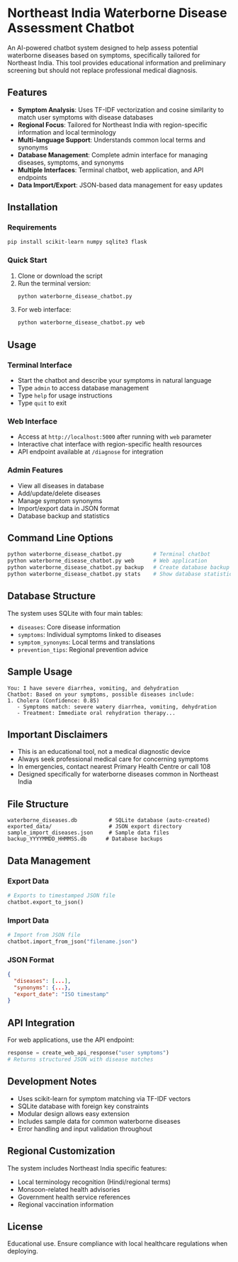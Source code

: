 # Northeast India Waterborne Disease Assessment Chatbot

An AI-powered chatbot system designed to help assess potential waterborne diseases based on symptoms, specifically tailored for Northeast India. This tool provides educational information and preliminary screening but should not replace professional medical diagnosis.

## Features

- **Symptom Analysis**: Uses TF-IDF vectorization and cosine similarity to match user symptoms with disease databases
- **Regional Focus**: Tailored for Northeast India with region-specific information and local terminology
- **Multi-language Support**: Understands common local terms and synonyms
- **Database Management**: Complete admin interface for managing diseases, symptoms, and synonyms
- **Multiple Interfaces**: Terminal chatbot, web application, and API endpoints
- **Data Import/Export**: JSON-based data management for easy updates

## Installation

### Requirements
```bash
pip install scikit-learn numpy sqlite3 flask
```

### Quick Start
1. Clone or download the script
2. Run the terminal version:
   ```bash
   python waterborne_disease_chatbot.py
   ```
3. For web interface:
   ```bash
   python waterborne_disease_chatbot.py web
   ```

## Usage

### Terminal Interface
- Start the chatbot and describe your symptoms in natural language
- Type `admin` to access database management
- Type `help` for usage instructions
- Type `quit` to exit

### Web Interface
- Access at `http://localhost:5000` after running with `web` parameter
- Interactive chat interface with region-specific health resources
- API endpoint available at `/diagnose` for integration

### Admin Features
- View all diseases in database
- Add/update/delete diseases
- Manage symptom synonyms
- Import/export data in JSON format
- Database backup and statistics

## Command Line Options

```bash
python waterborne_disease_chatbot.py          # Terminal chatbot
python waterborne_disease_chatbot.py web      # Web application
python waterborne_disease_chatbot.py backup   # Create database backup
python waterborne_disease_chatbot.py stats    # Show database statistics
```

## Database Structure

The system uses SQLite with four main tables:
- `diseases`: Core disease information
- `symptoms`: Individual symptoms linked to diseases
- `symptom_synonyms`: Local terms and translations
- `prevention_tips`: Regional prevention advice

## Sample Usage

```
You: I have severe diarrhea, vomiting, and dehydration
Chatbot: Based on your symptoms, possible diseases include:
1. Cholera (Confidence: 0.85)
   - Symptoms match: severe watery diarrhea, vomiting, dehydration
   - Treatment: Immediate oral rehydration therapy...
```

## Important Disclaimers

- This is an educational tool, not a medical diagnostic device
- Always seek professional medical care for concerning symptoms
- In emergencies, contact nearest Primary Health Centre or call 108
- Designed specifically for waterborne diseases common in Northeast India

## File Structure

```
waterborne_diseases.db          # SQLite database (auto-created)
exported_data/                  # JSON export directory
sample_import_diseases.json     # Sample data files
backup_YYYYMMDD_HHMMSS.db      # Database backups
```

## Data Management

### Export Data
```python
# Exports to timestamped JSON file
chatbot.export_to_json()
```

### Import Data
```python
# Import from JSON file
chatbot.import_from_json("filename.json")
```

### JSON Format
```json
{
  "diseases": [...],
  "synonyms": {...},
  "export_date": "ISO timestamp"
}
```

## API Integration

For web applications, use the API endpoint:
```python
response = create_web_api_response("user symptoms")
# Returns structured JSON with disease matches
```

## Development Notes

- Uses scikit-learn for symptom matching via TF-IDF vectors
- SQLite database with foreign key constraints
- Modular design allows easy extension
- Includes sample data for common waterborne diseases
- Error handling and input validation throughout

## Regional Customization

The system includes Northeast India specific features:
- Local terminology recognition (Hindi/regional terms)
- Monsoon-related health advisories
- Government health service references
- Regional vaccination information

## License

Educational use. Ensure compliance with local healthcare regulations when deploying.
